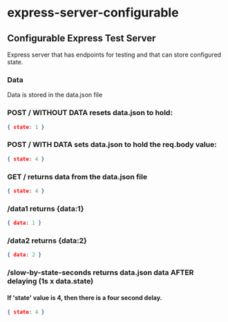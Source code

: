 # express-server-configurable
## Configurable Express Test Server

Express server that has endpoints for testing and that can store configured state.

### Data
Data is stored in the data.json file

### POST / WITHOUT DATA resets data.json to hold:

```JSON
{ state: 1 }
```

### POST / WITH DATA sets data.json to hold the req.body value:

```JSON
{ state: 4 }
```


### GET / returns data from the data.json file

```JSON
{ state: 4 }
```

### /data1 returns {data:1}

```JSON
{ data: 1 }
```

### /data2 returns {data:2}

```JSON
{ data: 2 }
```

### /slow-by-state-seconds returns data.json data AFTER delaying (1s x data.state)
#### If 'state' value is 4, then there is a four second delay.

```JSON
{ state: 4 }
```



